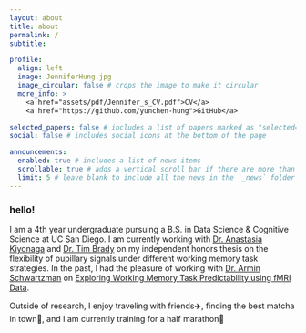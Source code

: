 ```yaml
---
layout: about
title: about
permalink: /
subtitle:

profile:
  align: left
  image: JenniferHung.jpg
  image_circular: false # crops the image to make it circular
  more_info: >
    <a href="assets/pdf/Jennifer_s_CV.pdf">CV</a>
    <a href="https://github.com/yunchen-hung">GitHub</a>

selected_papers: false # includes a list of papers marked as "selected={true}"
social: false # includes social icons at the bottom of the page

announcements:
  enabled: true # includes a list of news items
  scrollable: true # adds a vertical scroll bar if there are more than 3 news items
  limit: 5 # leave blank to include all the news in the `_news` folder
---
```


### hello!

I am a 4th year undergraduate pursuing a B.S. in Data Science & Cognitive Science at UC San Diego. I am currently working with [Dr. Anastasia Kiyonaga](https://www.kiyonagalab.org/pi-anastasia-kiyonaga) and [Dr. Tim Brady](https://bradylab.ucsd.edu/people.html) on my independent honors thesis on the flexibility of pupillary signals under different working memory task strategies. In the past, I had the pleasure of working with [Dr. Armin Schwartzman](https://schwartzman.scholar.st) on [Exploring Working Memory Task Predictability using fMRI Data](https://drive.google.com/file/d/1Alh3EjBe8erQRdZTWuVt4Q8l2W-dl-4U/view).

Outside of research, I enjoy traveling with friends✈️, finding the best matcha in town🍵, and I am currently training for a half marathon🏃
